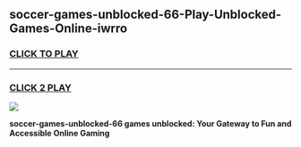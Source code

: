 
## soccer-games-unblocked-66-Play-Unblocked-Games-Online-iwrro
<h3>
<a href="https://premium76.site?title=soccer-games-unblocked-66&ref=25A">CLICK TO PLAY</a></h3>
<hr>

<h3>
<a href="https://premium76.site?title=soccer-games-unblocked-66&ref=25A">CLICK 2 PLAY</a>
  
</h3>

<a href="https://premium76.site?title=soccer-games-unblocked-66&ref=25A"><img src="https://clearcache.store/games.png"></a>


**soccer-games-unblocked-66 games unblocked: Your Gateway to Fun and Accessible Online Gaming**
